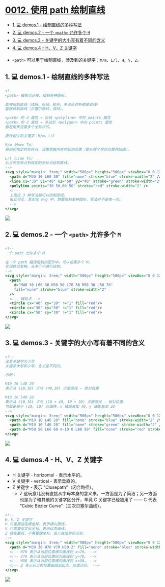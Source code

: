 # [0012. 使用 path 绘制直线](https://github.com/Tdahuyou/svg/tree/main/0012.%20%E4%BD%BF%E7%94%A8%20path%20%E7%BB%98%E5%88%B6%E7%9B%B4%E7%BA%BF)

<!-- region:toc -->
- [1. 💻 demos.1 - 绘制直线的多种写法](#1--demos1---绘制直线的多种写法)
- [2. 💻 demos.2 - 一个 `<path>` 允许多个 `M`](#2--demos2---一个-path-允许多个-m)
- [3. 💻 demos.3 - 关键字的大小写有着不同的含义](#3--demos3---关键字的大小写有着不同的含义)
- [4. 💻 demos.4 - H、V、Z 关键字](#4--demos4---hvz-关键字)
<!-- endregion:toc -->
- `<path>` 可以用于绘制直线，涉及到的关键字：`M/m`、`L/l`、`H`、`V`、`Z`。

## 1. 💻 demos.1 - 绘制直线的多种写法


```xml
<!--
<path> 根据点连接，绘制各种图形。

能够绘制直线（线段、折线、矩形、多边形这些都是直线）
能够绘制曲线（贝塞尔曲线，弧线）。

<path> 的 d 属性 ≈ 折线 <polyline> 中的 points 属性
<path> 的 d 属性 ≈ 多边形 <polygon> 中的 points 属性
都是用来设置多个坐标点的。

直线相关的关键字：M/m、L/l

M/m（Move To）
移动到指定的坐标点，设置笔触所在的起始位置（要从哪个坐标位置开始画）。

L/l（Line To）
从当前坐标点到指定的坐标点绘制直线。
-->
<svg style="margin: 3rem;" width="500px" height="500px" viewBox="0 0 120 120" xmlns="http://www.w3.org/2000/svg">
  <path d="M30 30 L60 30" fill="none" stroke="blue" stroke-width="2" />
  <line x1="30" y1="40" x2="60" y2="40" stroke="green" stroke-width="2" />
  <polyline points="30 50,60 50" stroke="red" stroke-width="2" />
  <!--
  上面这 3 种写法都可以绘制直线。
  由此可见，其实在 svg 中，想要绘制某种图形，写法并不是唯一的。
  -->
</svg>
```

![](assets/2024-12-10-09-00-12.png)


## 2. 💻 demos.2 - 一个 `<path>` 允许多个 `M`


```xml
<!--
一个 path 允许多个 M

在一个 path 路径绘制的图形中，可以设置多个 M。
实现移动笔触，从多个点进行绘制。
-->
<svg style="margin: 3rem;" width="500px" height="500px" viewBox="0 0 120 120" xmlns="http://www.w3.org/2000/svg">
  <path
    d="M40 30 L60 30 M30 50 L70 50 M50 30 L50 70"
    fill="none" stroke="blue" stroke-width="2"
  />
  <!-- 辅助点 -->
  <circle cx="40" cy="30" r="1" fill="red"/>
  <circle cx="30" cy="50" r="1" fill="red"/>
  <circle cx="50" cy="30" r="1" fill="red"/>
</svg>
```

![](assets/2024-12-10-09-01-45.png)

## 3. 💻 demos.3 - 关键字的大小写有着不同的含义


```xml
<!--
注意关键字大小写
关键字大写和小写，含义是不同的。

示例：

M10 10 L40 20
表示从 (10,10) 点向 (40,20) 点画直线 — 绝对位置

M10 10 l40 20
表示从 (10,10) 点向 (10 + 40, 10 + 20) 点画直线 — 相对位置
也就是基于 (10, 10) 点偏移，x 轴距离加 40，y 轴距离加 20
-->
<svg style="margin: 3rem;" width="500px" height="500px" viewBox="0 0 120 120" xmlns="http://www.w3.org/2000/svg">
  <path d="M10 10 L40 20" fill="none" stroke="blue" stroke-width="2" />
  <path d="M10 10 l40 20" fill="none" stroke="green" stroke-width="2" />
  <path d="M50 50 L60 60 m-10 0 L60 50" fill="none" stroke="red" stroke-width="2" />
</svg>
```

![](assets/2024-12-10-09-03-05.png)

## 4. 💻 demos.4 - H、V、Z 关键字


- H 关键字 - horizontal - 表示水平的。
- V 关键字 - vertical - 表示垂直的。
- Z 关键字 - 表示 "Closepath"（闭合路径）。
  - Z 这玩意儿没有直接从字母本身的含义来。一方面是为了简洁；另一方面也是为了和其他的关键字区分开，毕竟 C 关键字已经被用了 —— C 代表 "Cubic Bézier Curve"（三次贝塞尔曲线）。

```xml
<!--
H、V、Z 关键字
H 只需要指定横坐标，表示横向画线。
V 只需要指定纵坐标，表示纵向画线。
Z 放在最后，不需要跟坐标，表示首尾坐标闭合。
-->
<svg style="margin: 3rem;" width="500px" height="500px" viewBox="0 0 120 120" xmlns="http://www.w3.org/2000/svg">
  <path d="M30 30 H70 V70 H30 Z" fill="none" stroke="blue" stroke-width="2" />
  <!-- H70 表示从当前位置横向画线到 x=70。 -->
  <!-- V70 表示从当前位置纵向画线到 y=70。 -->
  <!-- H30 表示从当前位置横向画线到 x=30。 -->
  <!-- Z 表示从当前位置画线到起点，形成闭合。 -->
</svg>
```

![](assets/2024-12-10-09-05-19.png)
